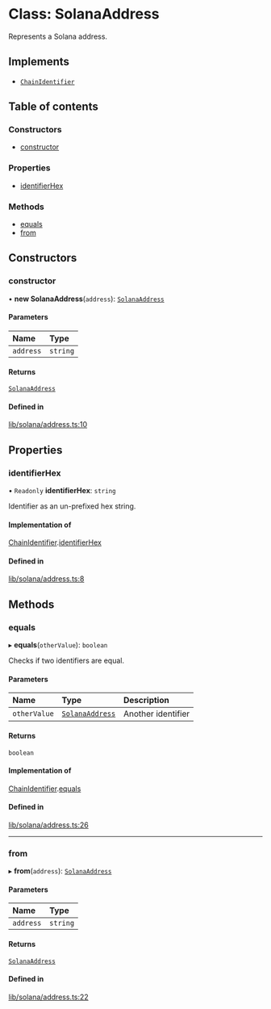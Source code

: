 # Class: SolanaAddress

Represents a Solana address.

## Implements

- [`ChainIdentifier`](../interfaces/ChainIdentifier.md)

## Table of contents

### Constructors

- [constructor](SolanaAddress.md#constructor)

### Properties

- [identifierHex](SolanaAddress.md#identifierhex)

### Methods

- [equals](SolanaAddress.md#equals)
- [from](SolanaAddress.md#from)

## Constructors

### constructor

• **new SolanaAddress**(`address`): [`SolanaAddress`](SolanaAddress.md)

#### Parameters

| Name | Type |
| :------ | :------ |
| `address` | `string` |

#### Returns

[`SolanaAddress`](SolanaAddress.md)

#### Defined in

[lib/solana/address.ts:10](typescript/src/lib/solana/address.ts#L10)

## Properties

### identifierHex

• `Readonly` **identifierHex**: `string`

Identifier as an un-prefixed hex string.

#### Implementation of

[ChainIdentifier](../interfaces/ChainIdentifier.md).[identifierHex](../interfaces/ChainIdentifier.md#identifierhex)

#### Defined in

[lib/solana/address.ts:8](typescript/src/lib/solana/address.ts#L8)

## Methods

### equals

▸ **equals**(`otherValue`): `boolean`

Checks if two identifiers are equal.

#### Parameters

| Name | Type | Description |
| :------ | :------ | :------ |
| `otherValue` | [`SolanaAddress`](SolanaAddress.md) | Another identifier |

#### Returns

`boolean`

#### Implementation of

[ChainIdentifier](../interfaces/ChainIdentifier.md).[equals](../interfaces/ChainIdentifier.md#equals)

#### Defined in

[lib/solana/address.ts:26](typescript/src/lib/solana/address.ts#L26)

___

### from

▸ **from**(`address`): [`SolanaAddress`](SolanaAddress.md)

#### Parameters

| Name | Type |
| :------ | :------ |
| `address` | `string` |

#### Returns

[`SolanaAddress`](SolanaAddress.md)

#### Defined in

[lib/solana/address.ts:22](typescript/src/lib/solana/address.ts#L22)
